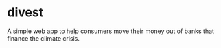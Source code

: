 # divest
A simple web app to help consumers move their money out of banks that finance the climate crisis.
